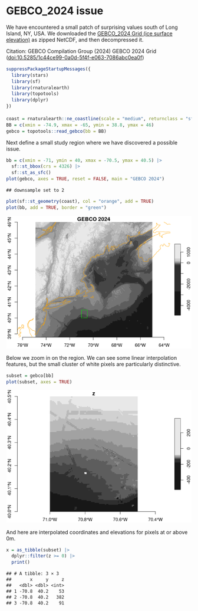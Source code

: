 GEBCO_2024 issue
================

We have encountered a small patch of surprising values south of Long
Island, NY, USA. We downloaded the [GEBCO_2024 Grid (ice surface
elevation)](https://www.gebco.net/data_and_products/gridded_bathymetry_data/)
as zipped NetCDF, and then decompressed it.

Citation: GEBCO Compilation Group (2024) GEBCO 2024 Grid
(<doi:10.5285/1c44ce99-0a0d-5f4f-e063-7086abc0ea0f>)

``` r
suppressPackageStartupMessages({
  library(stars)
  library(sf)
  library(rnaturalearth)
  library(topotools)
  library(dplyr)
})

coast = rnaturalearth::ne_coastline(scale = "medium", returnclass = "sf")
BB = c(xmin = -74.9, xmax = -65, ymin = 38.8, ymax = 46)
gebco = topotools::read_gebco(bb = BB)
```

Next define a small study region where we have discovered a possible
issue.

``` r
bb = c(xmin = -71, ymin = 40, xmax = -70.5, ymax = 40.5) |>
  sf::st_bbox(crs = 4326) |>
  sf::st_as_sfc()
plot(gebco, axes = TRUE, reset = FALSE, main = "GEBCO 2024")
```

    ## downsample set to 2

``` r
plot(sf::st_geometry(coast), col = "orange", add = TRUE)
plot(bb, add = TRUE, border = "green")
```

![](gebco_2024_files/figure-gfm/unnamed-chunk-2-1.png)<!-- -->

Below we zoom in on the region. We can see some linear interpolation
features, but the small cluster of white pixels are particularly
distinctive.

``` r
subset = gebco[bb]
plot(subset, axes = TRUE)
```

![](gebco_2024_files/figure-gfm/unnamed-chunk-3-1.png)<!-- -->

And here are interpolated coordinates and elevations for pixels at or
above 0m.

``` r
x = as_tibble(subset) |>
  dplyr::filter(z >= 0) |>
  print()
```

    ## # A tibble: 3 × 3
    ##       x     y     z
    ##   <dbl> <dbl> <int>
    ## 1 -70.8  40.2    53
    ## 2 -70.8  40.2   382
    ## 3 -70.8  40.2    91
